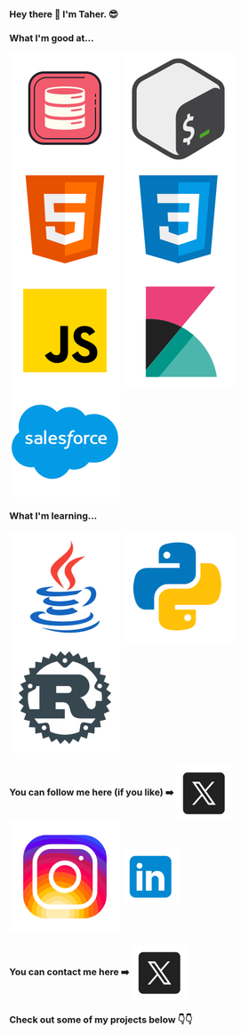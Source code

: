 ### Hey there 👋 I'm Taher. 😎

### What I'm good at...

<img align="center" src="icons/sql.svg"> <img align="center" src="icons/bash.svg"> <img align="center" src="icons/html.svg"> <img align="center" src="icons/css.svg"> <img align="center" src="icons/javascript.svg"> <img align="center" src="icons/kibana.svg"> <img align="center" src="icons/salesforce.svg">

### What I'm learning...

<img align="center" src="icons/java.svg"> <img align="center" src="icons/python.svg"> <img align="center" src="icons/rust.svg">

### You can follow me here (if you like) ➡️ <a href="https://twitter.com/LazyTaher"><img align="center" src="icons/x.svg"></a> <a href="https://www.instagram.com/tahersaraf/"><img align="center" src="icons/instagram.svg"></a> <a href="https://www.linkedin.com/in/taher-s-204800110/"><img align="center" src="icons/linkedin.svg"></a>

### You can contact me here ➡️ <a href="mailto:tahersaraf98@gmail.com"><img align="center" src="icons/x.svg"></a>

### Check out some of my projects below 👇👇

<!--
**tahersaraf/tahersaraf** is a ✨ _special_ ✨ repository because its `README.md` (this file) appears on your GitHub profile.

Here are some ideas to get you started:

- 🔭 I’m currently working on ...
- 🌱 I’m currently learning ...
- 👯 I’m looking to collaborate on ...
- 🤔 I’m looking for help with ...
- 💬 Ask me about ...
- 📫 How to reach me: ...
- 😄 Pronouns: ...
- ⚡ Fun fact: ...
-->
